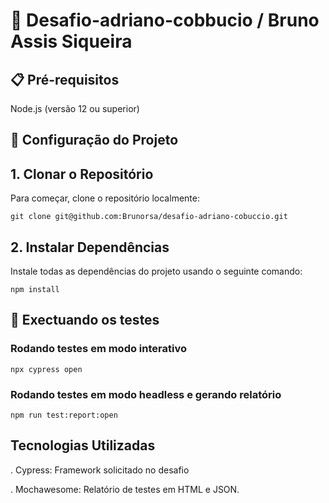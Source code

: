 # 🚀 Desafio-adriano-cobbucio / Bruno Assis Siqueira

## 📋 Pré-requisitos
Node.js (versão 12 ou superior)

## 📁 Configuração do Projeto

## 1. Clonar o Repositório
Para começar, clone o repositório localmente:

```
git clone git@github.com:Brunorsa/desafio-adriano-cobuccio.git
```

## 2. Instalar Dependências
Instale todas as dependências do projeto usando o seguinte comando:

```
npm install
```
## 🧪 Exectuando os testes
### Rodando testes em modo interativo

```
npx cypress open
```

### Rodando testes em modo headless e gerando relatório

```
npm run test:report:open
```

## Tecnologias Utilizadas
  . Cypress: Framework solicitado no desafio
  
  . Mochawesome:  Relatório de testes em HTML e JSON.


